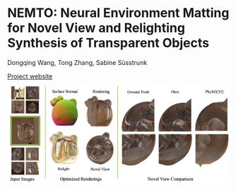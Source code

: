 # NEMTO: Neural Environment Matting for Novel View and Relighting Synthesis of Transparent Objects

Dongqing Wang, Tong Zhang, Sabine Süsstrunk

[Project website](https://ivrl.github.io/NEMTO/)

![Figure Abstract](/static/images/teaser.png)